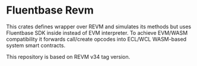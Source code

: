 Fluentbase Revm
===============

This crates defines wrapper over REVM and simulates its methods but uses Fluentbase SDK inside instead of EVM
interpreter.
To achieve EVM/WASM compatibility it forwards call/create opcodes into ECL/WCL WASM-based system smart contracts.

This repository is based on REVM v34 tag version.